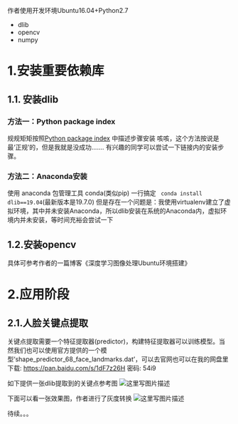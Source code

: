 作者使用开发环境Ubuntu16.04+Python2.7
- dlib
- opencv
- numpy

# 1.安装重要依赖库

## 1.1. 安装dlib

### 方法一：Python package index

规规矩矩按照[Python package index](https://pypi.python.org/pypi/dlib) 中描述步骤安装
咳咳，这个方法按说是最‘正规’的，但是我就是没成功.......
有兴趣的同学可以尝试一下链接内的安装步骤。

### 方法二：Anaconda安装

使用 anaconda 包管理工具 conda(类似pip)
一行搞定 ``` conda install dlib==19.04```(最新版本是19.7.0)
但是存在一个问题是：我使用virtualenv建立了虚拟环境，其中并未安装Anaconda，所以dlib安装在系统的Anaconda内，虚拟环境内并未安装，等时间充裕会尝试一下

## 1.2.安装opencv

具体可参考作者的一篇博客《深度学习图像处理Ubuntu环境搭建》

# 2.应用阶段

## 2.1.人脸关键点提取

关键点提取需要一个特征提取器(predictor)，构建特征提取器可以训练模型。当然我们也可以使用官方提供的一个模型‘shape_predictor_68_face_landmarks.dat’，可以去官网也可以在我的网盘里下载: https://pan.baidu.com/s/1dF7z26H 密码: 54i9

如下提供一张dlib提取到的关键点参考图
![这里写图片描述](http://img.blog.csdn.net/20171012175144111?watermark/2/text/aHR0cDovL2Jsb2cuY3Nkbi5uZXQvZ2l0aHViXzM1OTY1MzUx/font/5a6L5L2T/fontsize/400/fill/I0JBQkFCMA==/dissolve/70/gravity/SouthEast)

下面可以看一张效果图，作者进行了灰度转换
![这里写图片描述](http://img.blog.csdn.net/20171114140147722?watermark/2/text/aHR0cDovL2Jsb2cuY3Nkbi5uZXQvZ2l0aHViXzM1OTY1MzUx/font/5a6L5L2T/fontsize/400/fill/I0JBQkFCMA==/dissolve/70/gravity/SouthEast)

待续。。。
